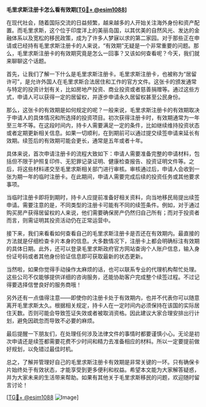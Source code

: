 **毛里求斯注册卡怎么看有效期[[TG💪+ @esim1088](https://t.me/s/esim1088)]**

在现代社会，随着国际交流的日益频繁，越来越多的人开始关注海外身份和资产配置。而毛里求斯，这个位于印度洋上的美丽岛国，以其优美的自然风光、发达的金融体系以及宽松的移民政策，成为了许多人梦寐以求的第二家园。对于那些正在申请或已经持有毛里求斯注册卡的人来说，“有效期”无疑是一个非常重要的问题。那么，毛里求斯注册卡的有效期究竟是怎么一回事？又该如何查看呢？今天，我们就来聊聊这个话题。

首先，让我们了解一下什么是毛里求斯注册卡。毛里求斯注册卡，也被称为“居留许可”，是允许外国人在毛里求斯合法居住和工作的官方文件。这张卡的颁发通常与特定的投资计划有关，比如房地产投资、商业投资或者慈善捐赠等。通过这些方式，申请人可以获得一定的居留权，并逐步申请永久居留权甚至公民身份。

那么，这张卡的有效期是如何规定的呢？一般来说，毛里求斯注册卡的有效期取决于申请人的具体情况和所选择的投资项目。初次获得注册卡时，有效期通常为一年至三年不等。在这段时间内，持卡人需要满足一定的条件，比如继续维持投资状态或者定期更新相关信息。如果一切顺利，在到期前可以通过提交续签申请来延长有效期。续签后的有效期可能会更长，通常是五年或者十年。

具体来说，首次申请注册卡的流程大致如下：申请人需要准备完整的申请材料，包括但不限于护照复印件、无犯罪记录证明、健康检查报告、投资证明文件等。之后，将这些材料递交至毛里求斯相关部门进行审核。审核通过后，申请人会收到一张为期一年的临时注册卡。在此期间，申请人需要完成后续的投资任务或其他要求事项。

当临时注册卡即将到期时，持卡人应提前准备好相关资料，向当地移民局提出续签申请。需要注意的是，不同类型的注册卡可能有不同的续签条件。例如，对于通过购买房产获得居留权的人来说，他们需要确保房产仍然归自己所有；而对于投资者而言，则需证明其投资活动仍在正常运营中。

接下来，我们来看看如何查看自己的毛里求斯注册卡是否还在有效期内。最直接的方法就是仔细检查卡片本身的信息。大多数情况下，注册卡上都会明确标注有效期的具体日期。此外，还可以登录毛里求斯政府官方网站查询个人账户信息，输入身份证号码或者其他身份验证信息即可获取最新的状态更新。

当然啦，如果你觉得手动操作太麻烦的话，也可以联系专业的代理机构帮忙处理。这些公司不仅能够提供详细的咨询服务，还能协助客户完成整个续签过程。不过记得要选择信誉良好的服务商哦！

另外还有一点值得注意——即使你的注册卡处于有效期内，也并不代表你可以随意离开毛里求斯太久。根据相关规定，持卡人在一定时间内必须保持在该国的实际居住天数。否则可能会导致签证失效或者被取消资格。因此建议大家合理安排出行计划，避免因疏忽而导致不必要的麻烦。

最后提醒一下朋友们，在处理任何涉及法律文件的事情时都要谨慎小心。无论是初次申请还是续签都需要花费不少时间和精力去准备相应的材料。所以一定要提前做好规划，以免错过最佳时机。

总之，了解并管理好自己的毛里求斯注册卡有效期是非常关键的一环。只有确保卡片始终处于有效状态，才能享受到更多便利和权益。希望本文能为大家解答疑惑，并为大家未来的生活带来帮助。如果有其他关于毛里求斯移民的问题，欢迎随时留言讨论！

[[TG💪+ @esim1088](https://t.me/s/esim1088) ![Image](https://i.postimg.cc/4NQfJmqS/Snipaste-2025-05-13-00-14-12.png)]